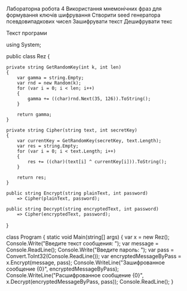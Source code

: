 Лабораторна робота 4 Використання мнемонічних фраз для формування ключів шифрування
Створити seed генератора псевдовипадкових чисел
Зашифрувати текст
Дешифрувати текс

Текст програми

using System;

public class Rez
{

    private string GetRandomKey(int k, int len)
    {
        var gamma = string.Empty;
        var rnd = new Random(k);
        for (var i = 0; i < len; i++)
        {
            gamma += ((char)rnd.Next(35, 126)).ToString();
        }

        return gamma;
    }

    private string Cipher(string text, int secretKey)
    {
        var currentKey = GetRandomKey(secretKey, text.Length);
        var res = string.Empty;
        for (var i = 0; i < text.Length; i++)
        {
            res += ((char)(text[i] ^ currentKey[i])).ToString();
        }

        return res;
    }

    public string Encrypt(string plainText, int password)
        => Cipher(plainText, password);

    public string Decrypt(string encryptedText, int password)
        => Cipher(encryptedText, password);

}

class Program
{
static void Main(string[] args)
{
var x = new Rez();
Console.Write("Введите текст сообщения: ");
var message = Console.ReadLine();
Console.Write("Введите пароль: ");
var pass = Convert.ToInt32(Console.ReadLine());
var encryptedMessageByPass = x.Encrypt(message, pass);
Console.WriteLine("Зашифрованное сообщение {0}", encryptedMessageByPass);
Console.WriteLine("Расшифрованное сообщение {0}", x.Decrypt(encryptedMessageByPass, pass));
Console.ReadLine();
}
